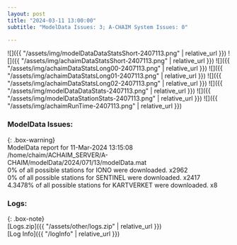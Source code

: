 ```yaml
---
layout: post
title: "2024-03-11 13:00:00"
subtitle: "ModelData Issues: 3; A-CHAIM System Issues: 0"

---
```


![]({{ "/assets/img/modelDataDataStatsShort-2407113.png" | relative_url }})
![]({{ "/assets/img/achaimDataStatsShort-2407113.png" | relative_url }})
![]({{ "/assets/img/achaimDataStatsLong00-2407113.png" | relative_url }})
![]({{ "/assets/img/achaimDataStatsLong01-2407113.png" | relative_url }})
![]({{ "/assets/img/achaimDataStatsLong02-2407113.png" | relative_url }})
![]({{ "/assets/img/modelDataDataStats-2407113.png" | relative_url }})
![]({{ "/assets/img/modelDataStationStats-2407113.png" | relative_url }})
![]({{ "/assets/img/achaimRunTime-2407113.png" | relative_url }})


### ModelData Issues:  
  
{: .box-warning}  
 ModelData report for 11-Mar-2024 13:15:08   
 /home/chaim/ACHAIM_SERVER/A-CHAIM/modelData/2024/071/13/modelData.mat   
 0% of all possible stations for IONO were downloaded. x2962   
 0% of all possible stations for SENTINEL were downloaded. x2417   
 4.3478% of all possible stations for KARTVERKET were downloaded. x8   
  


### Logs:  
  
{: .box-note}  
[Logs.zip]({{ "/assets/other/logs.zip" | relative_url }})  
[Log Info]({{ "/logInfo" | relative_url }})  
